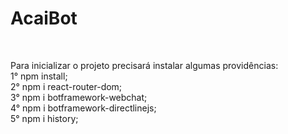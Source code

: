 # AcaiBot

</br>

Para inicializar o projeto precisará instalar algumas providências:
</br>
1° npm install;
</br>
2° npm i react-router-dom;
</br>
3° npm i botframework-webchat;
</br>
4° npm i botframework-directlinejs;
</br>
5° npm i history;
